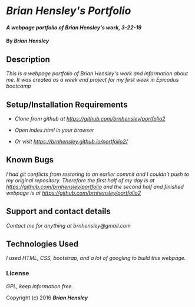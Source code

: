 # _Brian Hensley's Portfolio_

#### _A webpage portfolio of Brian Hensley's work, 3-22-19_

#### By _**Brian Hensley**_

## Description

_This is a webpage portfolio of Brian Hensley's work and information about me. It was created as a week end project for my first week in Epicodus bootcamp_

## Setup/Installation Requirements

* _Clone from github at https://github.com/brnhensley/portfolio2_
* _Open index.html in your browser_

* _Or visit https://brnhensley.github.io/portfolio2/_

## Known Bugs

_I had git conflicts from restoring to an earlier commit and I couldn't push to my original repository. Therefore the first half of my day is at https://github.com/brnhensley/portfolio and the second half and finished webpage is at https://github.com/brnhensley/portfolio2_

## Support and contact details

_Contact me for anything at brnhensley@gmail.com_

## Technologies Used

_I used HTML, CSS, bootstrap, and a lot of googling to build this webpage._

### License

*GPL, keep information free.*

Copyright (c) 2016 **_Brian Hensley_**
